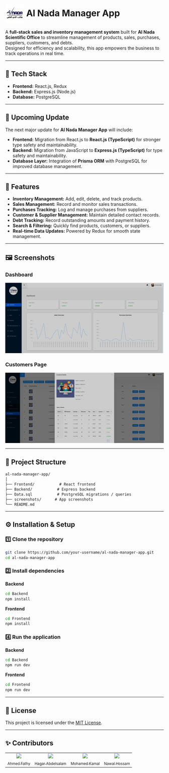 # <img src="./logo.png" alt="Tayseer Logo" width="60" align="center" /> Al Nada Manager App

A **full-stack sales and inventory management system** built for **Al Nada Scientific Office** to streamline management of products, sales, purchases, suppliers, customers, and debts.  
Designed for efficiency and scalability, this app empowers the business to track operations in real time.

---

## 🚀 Tech Stack

- **Frontend:** React.js, Redux  
- **Backend:** Express.js (Node.js)  
- **Database:** PostgreSQL  

---

## 🔄 Upcoming Update

The next major update for **Al Nada Manager App** will include:

- **Frontend:** Migration from React.js to **React.js (TypeScript)** for stronger type safety and maintainability.  
- **Backend:** Migration from JavaScript to **Express.js (TypeScript)** for type safety and maintainability.  
- **Database Layer:** Integration of **Prisma ORM** with PostgreSQL for improved database management.
  
---

## 📌 Features

- **Inventory Management:** Add, edit, delete, and track products.  
- **Sales Management:** Record and monitor sales transactions.  
- **Purchases Tracking:** Log and manage purchases from suppliers.  
- **Customer & Supplier Management:** Maintain detailed contact records.  
- **Debt Tracking:** Record outstanding amounts and payment history.  
- **Search & Filtering:** Quickly find products, customers, or suppliers.  
- **Real-time Data Updates:** Powered by Redux for smooth state management.


---

## 🖼 Screenshots


### Dashboard
![Dashboard Screenshot](./dashboard.png)

### Customers Page
![Customers Screenshot](./customer.png)

---

## 📂 Project Structure

```plaintext
al-nada-manager-app/
│
├── Frontend/           # React frontend
├── Backend/           # Express backend
├── Data.sql           # PostgreSQL migrations / queries
├── screenshots/      # App screenshots
└── README.md
```

---

## ⚙️ Installation & Setup

### 1️⃣ Clone the repository
```bash
git clone https://github.com/your-username/al-nada-manager-app.git
cd al-nada-manager-app
```

### 2️⃣ Install dependencies
**Backend**
```bash
cd Backend
npm install
```

**Frontend**
```bash
cd Frontend
npm install
```

### 4️⃣ Run the application
**Backend**
```bash
cd Backend
npm run dev
```

**Frontend**
```bash
cd Frontend
npm run dev
```

---

## 📜 License
This project is licensed under the [MIT License](LICENSE).

---

## ✨ Contributors  

<table>
<tr>
  <td align = "center"> 
	<a href = "https://github.com/ahmedfathy0-0">
	  <img src = "https://github.com/ahmedfathy0-0.png" width = 100>
	  <br />
	  <sub> Ahmed Fathy </sub>
	</a>
  </td>
  <td align = "center"> 
	<a href = "https://github.com/hagar3bdelsalam">
	  <img src = "https://github.com/hagar3bdelsalam.png" width = 100>
	  <br />
	  <sub> Hagar Abdelsalam </sub>
	</a>
  </td>
  <td align = "center"> 
	<a href = "https://github.com/Mohamed-Kamal0">
	  <img src = "https://github.com/Mohamed-Kamal0.png" width = 100>
	  <br />
	  <sub> Mohamed Kamal  </sub>
	</a>
  </td>
  <td align = "center"> 
	<a href = "https://github.com/Nawalhossam">
	  <img src = "https://github.com/Nawalhossam.png" width = 100>
	  <br />
	  <sub> Nawal Hossam </sub>
	</a>
  </td>
</tr>
</table>
